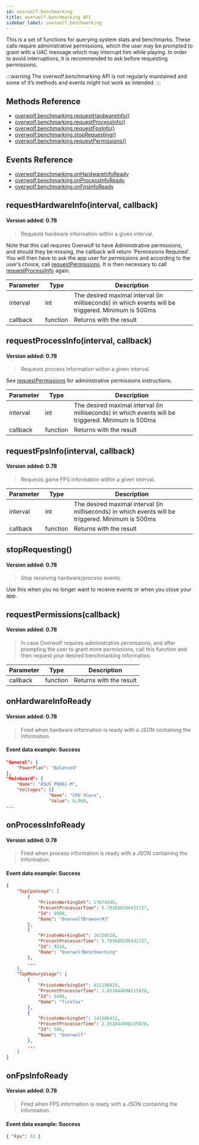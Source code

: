 ```yaml
---
id: overwolf-benchmarking
title: overwolf.benchmarking API
sidebar_label: overwolf.benchmarking
---
```


This is a set of functions for querying system stats and benchmarks. These calls require administrative permissions, which the user may be prompted to grant with a UAC message which may interrupt him while playing. In order to avoid interruptions, it is recommended to ask before requesting permissions.

:::warning
The overwolf.benchmarking API is not regularly maintained and some of it’s methods and events might not work as intended.
:::

## Methods Reference

* [overwolf.benchmarking.requestHardwareInfo()](#requesthardwareinfointerval-callback)
* [overwolf.benchmarking.requestProcessInfo()](#requestprocessinfointerval-callback)
* [overwolf.benchmarking.requestFpsInfo()](#requestfpsinfointerval-callback)
* [overwolf.benchmarking.stopRequesting()](#stoprequesting)
* [overwolf.benchmarking.requestPermissions()](#requestpermissionscallback)

## Events Reference

* [overwolf.benchmarking.onHardwareInfoReady](#onhardwareinfoready)
* [overwolf.benchmarking.onProcessInfoReady](#onprocessinfoready)
* [overwolf.benchmarking.onFpsInfoReady](#onfpsinfoready)

## requestHardwareInfo(interval, callback)

#### Version added: 0.78

> Requests hardware information within a given interval.

Note that this call requires Overwolf to have Administrative permissions, and should they be missing, the callback will return 'Permissions Required'. You will then have to ask the app user for permissions and according to the user’s choice, call [requestPermissions](#requestPermissions). It is then necessary to call [requestProcessInfo](#requestprocessinfo) again.

Parameter | Type     | Description                                                                                        |
----------| ---------| -------------------------------------------------------------------------------------------------- |
interval  | int      | The desired maximal interval (in milliseconds) in which events will be triggered. Minimum is 500ms |
callback  | function | Returns with the result                           |   

## requestProcessInfo(interval, callback)

#### Version added: 0.78

> Requests process information within a given interval. 

See [requestPermissions](#requestPermissions) for administrative permissions instructions.

Parameter | Type     | Description                                                                                        |
----------| ---------| -------------------------------------------------------------------------------------------------- |
interval  | int      | The desired maximal interval (in milliseconds) in which events will be triggered. Minimum is 500ms |
callback  | function | Returns with the result                           |   

## requestFpsInfo(interval, callback)

#### Version added: 0.78

> Requests game FPS information within a given interval. 

Parameter | Type     | Description                                                                                        |
----------| ---------| -------------------------------------------------------------------------------------------------- |
interval  | int      | The desired maximal interval (in milliseconds) in which events will be triggered. Minimum is 500ms |
callback  | function | Returns with the result                          |   

## stopRequesting()

#### Version added: 0.78

> Stop receiving hardware/process events.

Use this when you no longer want to receive events or when you close your app.

## requestPermissions(callback)

#### Version added: 0.78

> In case Overwolf requires administrative permissions, and after prompting the user to grant more permissions, call this function and then request your desired benchmarking information.


Parameter | Type     | Description                                                                                        |
----------| ---------| -------------------------------------------------------------------------------------------------- |
callback  | function | Returns with the result                                                                            |  

## onHardwareInfoReady

#### Version added: 0.78

> Fired when hardware information is ready with a JSON containing the information.

#### Event data example: Success

```json
"General": {
    "PowerPlan": "Balanced"
},
"Mainboard": {
    "Name": "ASUS P8H61-M",
    "Voltages": [{
                "Name": "CPU VCore",
                "Value": 0.968,
...
```

## onProcessInfoReady

#### Version added: 0.78

> Fired when process information is ready with a JSON containing the information.

#### Event data example: Success

```json
{
    "TopCpuUsage": [
        {
            "PrivateWorkingSet": 17674240,
            "PrecentProcessorTime": 5.703688196431727,
            "Id": 6988,
            "Name": "OverwolfBrowser#3"
        },
        {
            "PrivateWorkingSet": 16150528,
            "PrecentProcessorTime": 5.703688196431727,
            "Id": 8216,
            "Name": "OverwolfBenchmarking"
        },
        ...
    ],
    "TopMemoryUsage": [
        {
            "PrivateWorkingSet": 611196928,
            "PrecentProcessorTime": 2.851844098215878,
            "Id": 5484,
            "Name": "firefox"
        },
        {
            "PrivateWorkingSet": 141586432,
            "PrecentProcessorTime": 2.851844098215878,
            "Id": 596,
            "Name": "Overwolf"
        },
        ...
    ]
}
```

## onFpsInfoReady

#### Version added: 0.78

> Fired when FPS information is ready with a JSON containing the information.

#### Event data example: Success

```json
{ "Fps": 61 }
```
